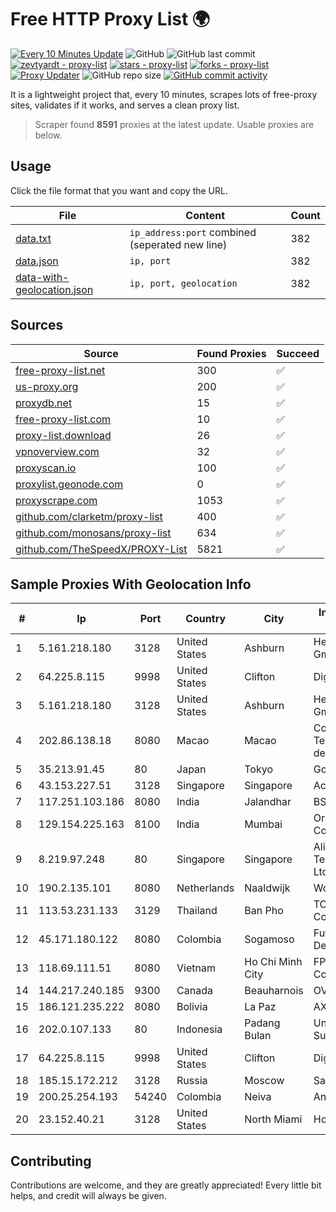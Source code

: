 
# Free HTTP Proxy List 🌍

[![Every 10 Minutes Update](https://github.com/mertguvencli/http-proxy-list/actions/workflows/main.yml/badge.svg?branch=main)](https://github.com/mertguvencli/http-proxy-list/actions/workflows/main.yml)
![GitHub](https://img.shields.io/github/license/mertguvencli/http-proxy-list)
![GitHub last commit](https://img.shields.io/github/last-commit/mertguvencli/http-proxy-list)
[![zevtyardt - proxy-list](https://img.shields.io/static/v1?label=zevtyardt&message=proxy-list&color=blue&logo=github)](https://github.com/zevtyardt/proxy-list "Go to GitHub repo")
[![stars - proxy-list](https://img.shields.io/github/stars/zevtyardt/proxy-list?style=social)](https://github.com/zevtyardt/proxy-list)
[![forks - proxy-list](https://img.shields.io/github/forks/zevtyardt/proxy-list?style=social)](https://github.com/zevtyardt/proxy-list)
[![Proxy Updater](https://github.com/zevtyardt/proxy-list/workflows/Proxy%20Updater/badge.svg)](https://github.com/zevtyardt/proxy-list/actions?query=workflow:"Proxy+Updater")
![GitHub repo size](https://img.shields.io/github/repo-size/zevtyardt/proxy-list)
[![GitHub commit activity](https://img.shields.io/github/commit-activity/m/zevtyardt/proxy-list?logo=commits)](https://github.com/zevtyardt/proxy-list/commits/main)

It is a lightweight project that, every 10 minutes, scrapes lots of free-proxy sites, validates if it works, and serves a clean proxy list.

> Scraper found **8591** proxies at the latest update. Usable proxies are below.

## Usage

Click the file format that you want and copy the URL.

|File|Content|Count|
|----|-------|-----|
|[data.txt](https://raw.githubusercontent.com/mertguvencli/http-proxy-list/main/proxy-list/data.txt)|`ip_address:port` combined (seperated new line)|382|
|[data.json](https://raw.githubusercontent.com/mertguvencli/http-proxy-list/main/proxy-list/data.json)|`ip, port`|382|
|[data-with-geolocation.json](https://raw.githubusercontent.com/mertguvencli/http-proxy-list/main/proxy-list/data-with-geolocation.json)|`ip, port, geolocation`|382|

## Sources

|Source|Found Proxies|Succeed|
|------|-------------|-------|
|[free-proxy-list.net](https://free-proxy-list.net)|300|✅|
|[us-proxy.org](https://www.us-proxy.org)|200|✅|
|[proxydb.net](http://proxydb.net)|15|✅|
|[free-proxy-list.com](https://free-proxy-list.com/?page=&port=&type%5B%5D=http&type%5B%5D=https&up_time=0&search=Search)|10|✅|
|[proxy-list.download](https://www.proxy-list.download/HTTP)|26|✅|
|[vpnoverview.com](https://vpnoverview.com/privacy/anonymous-browsing/free-proxy-servers)|32|✅|
|[proxyscan.io](https://www.proxyscan.io)|100|✅|
|[proxylist.geonode.com](https://proxylist.geonode.com/api/proxy-list?limit=300&page=1&sort_by=lastChecked&sort_type=desc&protocols=http,https)|0|✅|
|[proxyscrape.com](https://api.proxyscrape.com/v2/?request=displayproxies&protocol=http&timeout=10000&country=all&ssl=all&anonymity=all)|1053|✅|
|[github.com/clarketm/proxy-list](https://raw.githubusercontent.com/clarketm/proxy-list/master/proxy-list-raw.txt)|400|✅|
|[github.com/monosans/proxy-list](https://raw.githubusercontent.com/monosans/proxy-list/main/proxies/http.txt)|634|✅|
|[github.com/TheSpeedX/PROXY-List](https://raw.githubusercontent.com/TheSpeedX/PROXY-List/master/http.txt)|5821|✅|


## Sample Proxies With Geolocation Info

|#|Ip|Port|Country|City|Internet Service Provider|
|-|--|----|-------|----|-------------------------|
|1|5.161.218.180|3128|United States|Ashburn|Hetzner Online GmbH|
|2|64.225.8.115|9998|United States|Clifton|DigitalOcean, LLC|
|3|5.161.218.180|3128|United States|Ashburn|Hetzner Online GmbH|
|4|202.86.138.18|8080|Macao|Macao|Companhia de Telecomunicacoes de Macau|
|5|35.213.91.45|80|Japan|Tokyo|Google LLC|
|6|43.153.227.51|3128|Singapore|Singapore|Aceville Pte.ltd|
|7|117.251.103.186|8080|India|Jalandhar|BSNL Internet|
|8|129.154.225.163|8100|India|Mumbai|Oracle Corporation|
|9|8.219.97.248|80|Singapore|Singapore|Alibaba (US) Technology Co., Ltd.|
|10|190.2.135.101|8080|Netherlands|Naaldwijk|WorldStream B.V.|
|11|113.53.231.133|3129|Thailand|Ban Pho|TOT Public Company Limited|
|12|45.171.180.122|8080|Colombia|Sogamoso|Future Solutions Development SAS|
|13|118.69.111.51|8080|Vietnam|Ho Chi Minh City|FPT Telecom Company|
|14|144.217.240.185|9300|Canada|Beauharnois|OVH SAS|
|15|186.121.235.222|8080|Bolivia|La Paz|AXS Bolivia S. A.|
|16|202.0.107.133|80|Indonesia|Padang Bulan|Universitas Sumatera Utara|
|17|64.225.8.115|9998|United States|Clifton|DigitalOcean, LLC|
|18|185.15.172.212|3128|Russia|Moscow|SafeData LLC|
|19|200.25.254.193|54240|Colombia|Neiva|Andinet ON Line|
|20|23.152.40.21|3128|United States|North Miami|Host-Engine.com|



## Contributing

Contributions are welcome, and they are greatly appreciated! Every
little bit helps, and credit will always be given.

